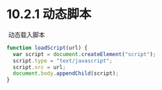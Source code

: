 # 10.2.1 动态脚本

 动态载入脚本

```javascript
function loadScript(url) {
  var script = document.createElement("script");
  script.type = "text/javascript";
  script.src = url;
  document.body.appendChild(script);
}
```
